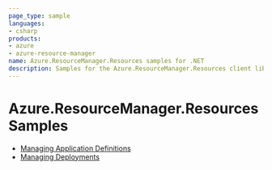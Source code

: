```yaml
---
page_type: sample
languages:
- csharp
products:
- azure
- azure-resource-manager
name: Azure.ResourceManager.Resources samples for .NET
description: Samples for the Azure.ResourceManager.Resources client library
---
```


# Azure.ResourceManager.Resources Samples

- [Managing Application Definitions](https://github.com/Azure/azure-sdk-for-net/blob/main/sdk/resources/Azure.ResourceManager.Resources/samples/Sample1_ManagingApplicationDefinitions.md)
- [Managing Deployments](https://github.com/Azure/azure-sdk-for-net/blob/main/sdk/resources/Azure.ResourceManager.Resources/samples/Sample2_ManagingDeployments.md)
